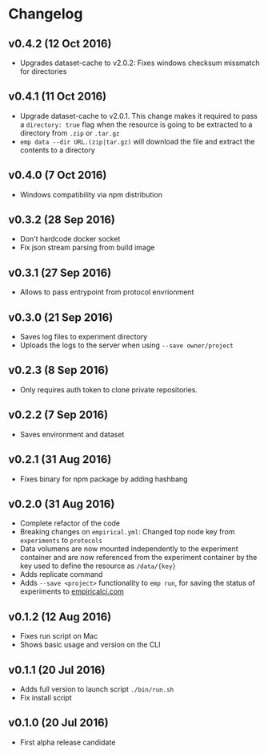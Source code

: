 # Changelog

## v0.4.2 (12 Oct 2016)
- Upgrades dataset-cache to v2.0.2: 
Fixes windows checksum missmatch for directories

## v0.4.1 (11 Oct 2016)
- Upgrade dataset-cache to v2.0.1. This change makes it required to pass a
``directory: true`` flag when the resource is going to be extracted to a directory from ``.zip`` or ``.tar.gz``  
- ``emp data --dir URL.(zip|tar.gz)`` will download the file and extract the contents to a directory

## v0.4.0 (7 Oct 2016)
- Windows compatibility via npm distribution

## v0.3.2 (28 Sep 2016)
- Don't hardcode docker socket
- Fix json stream parsing from build image

## v0.3.1 (27 Sep 2016)
- Allows to pass entrypoint from protocol envrionment

## v0.3.0 (21 Sep 2016)
- Saves log files to experiment directory
- Uploads the logs to the server when using ``--save owner/project``

## v0.2.3 (8 Sep 2016)
- Only requires auth token to clone private repositories.

## v0.2.2 (7 Sep 2016)
- Saves environment and dataset

## v0.2.1 (31 Aug 2016)
- Fixes binary for npm package by adding hashbang

## v0.2.0 (31 Aug 2016)
- Complete refactor of the code
- Breaking changes on ``empirical.yml``: Changed top node key from ``experiments`` to ``protocols``
- Data volumens are now mounted independently to the experiment container
and are now referenced from the experiment container by the key used to define the resource as ``/data/{key}``
- Adds replicate command
- Adds ``--save <project>`` functionality to ``emp run``,
for saving the status of experiments to [empiricalci.com](https://empiricalci.com) 

## v0.1.2 (12 Aug 2016)
- Fixes run script on Mac 
- Shows basic usage and version on the CLI

## v0.1.1 (20 Jul 2016)
- Adds full version to launch script ``./bin/run.sh``
- Fix install script

## v0.1.0 (20 Jul 2016)
- First alpha release candidate
